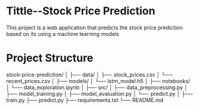 # Tittle--Stock Price Prediction 
This project is a web application that predicts the stock price prediction based on its using a machine learning models
# Project Structure
stock-price-prediction/
│
├── data/
│   ├── stock_prices.csv
│   └── recent_prices.csv
│
├── models/
│   └── lstm_model.h5
│
├── notebooks/
│   └── data_exploration.ipynb
│
├── src/
│   ├── data_preprocessing.py
│   ├── model_training.py
│   ├── model_evaluation.py
│   └── predict.py
│
├── train.py
├── predict.py
├── requirements.txt
└── README.md
